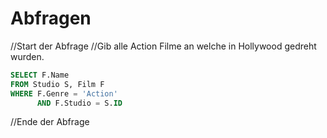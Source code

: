# Abfragen
//Start der Abfrage
//Gib alle Action Filme an welche in Hollywood gedreht wurden.
```sql
SELECT F.Name
FROM Studio S, Film F
WHERE F.Genre = 'Action' 
      AND F.Studio = S.ID
```
//Ende der Abfrage
